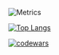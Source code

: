 ![Metrics](https://metrics.lecoq.io/reinbowARA?template=classic&isocalendar=1&base=header%2C%20activity%2C%20community%2C%20repositories%2C%20metadata&base.indepth=false&base.hireable=false&base.skip=false&isocalendar=false&isocalendar.duration=half-year&config.timezone=Europe%2FMoscow&config.octicon=true&config.display=columns)

[![Top Langs](https://github-readme-stats.vercel.app/api/top-langs/?username=reinbowARA&hide_progress=false&theme=dark)](https://github.com/anuraghazra/github-readme-stats)

[![codewars](https://www.codewars.com/users/reinbowARA/badges/large)](https://www.codewars.com/users/reinbowARA)  
